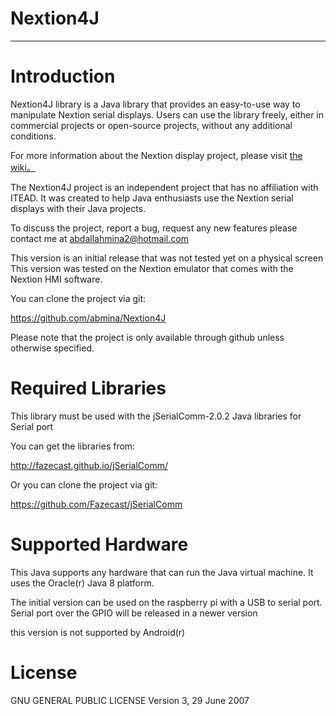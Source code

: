 # Nextion4J

--------------------------------------------------------------------------------

# Introduction

Nextion4J library is a Java library that provides an easy-to-use way to 
manipulate Nextion serial displays. Users can use the library freely, either in 
commercial projects or open-source projects,  without any additional conditions. 

For more information about the Nextion display project, please visit 
[the wiki。](http://wiki.iteadstudio.com/Nextion_HMI_Solution)

The Nextion4J project is an independent project that has no affiliation with
ITEAD. It was created to help Java enthusiasts use the Nextion serial displays
with their Java projects.

To discuss the project, report a bug, request any new features please contact me
at abdallahmina2@hotmail.com

This version is an initial release that was not tested yet on a physical screen
This version was tested on the Nextion emulator that comes with the Nextion HMI
software.

You can clone the project via git:

https://github.com/abmina/Nextion4J

Please note that the project is only available through github unless otherwise
specified.

# Required Libraries

This library must be used with the jSerialComm-2.0.2 Java libraries for Serial
port

You can get the libraries from:

http://fazecast.github.io/jSerialComm/

Or you can clone the project via git:

https://github.com/Fazecast/jSerialComm

# Supported Hardware

This Java supports any hardware that can run the Java virtual machine. It uses
the Oracle(r) Java 8 platform.

The initial version can be used on the raspberry pi with a USB to serial port.
Serial port over the GPIO will be released in a newer version

this version is not supported by Android(r)

# License

GNU GENERAL PUBLIC LICENSE Version 3, 29 June 2007   
